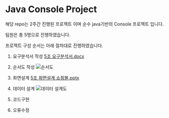 # Java Console Project
해당 repo는 2주간 진행된 프로젝트 이며 순수 java기반의 Console 프로젝트 입니다.

팀원은 총 5명으로 진행하였습니다.

프로젝트 구성 순서는 아래 절차대로 진행하였습니다.

1. 요구분석서 작성         [5조 요구분석서.docx](https://github.com/Hwang-97/Java_5team_Project/files/7455443/5.docx)

2. 순서도 작성             ![순서도](https://user-images.githubusercontent.com/85034286/139723354-a85d36fd-5557-4acf-a381-cbe3e9236417.png)

3. 화면설계               [5조 화면설계 쇼핑몰.pptx](https://github.com/Hwang-97/Java_5team_Project/files/7455444/5.pptx)
 
4. 데이터 설계           ![데이터 설계도](https://user-images.githubusercontent.com/85034286/139723389-1267ff1b-751f-4ef4-9676-7d400b292dea.png)

5. 코드구현               

6. 오류수정               
